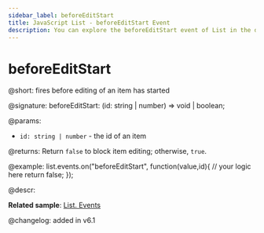 ```yaml
---
sidebar_label: beforeEditStart
title: JavaScript List - beforeEditStart Event 
description: You can explore the beforeEditStart event of List in the documentation of the DHTMLX JavaScript UI library. Browse developer guides and API reference, try out code examples and live demos, and download a free 30-day evaluation version of DHTMLX Suite.
---
```


# beforeEditStart

@short: fires before editing of an item has started

@signature: beforeEditStart: (id: string | number) => void | boolean;

@params:
- `id: string | number` - the id of an item

@returns:
Return `false` to block item editing; otherwise, `true`.

@example:
list.events.on("beforeEditStart", function(value,id){
	// your logic here
    return false;
});

@descr:

**Related sample**: [List. Events](https://snippet.dhtmlx.com/iwt1yd61)

@changelog: added in v6.1
